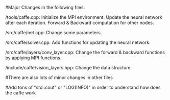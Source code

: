 #Major Changes in the following files:


/tools/caffe.cpp:
		Initialize the MPI environment. 
		Update the neural network after each iteration. 
		Forward & Backward computation for other nodes. 

/src/caffe/net.cpp:
		Change some parameters. 

/src/caffe/solver.cpp:
		Add functions for updating the neural network. 

/src/caffe/layers/conv_layer.cpp:
		Change the forward & backward functions by applying MPI functions. 

/include/caffe/vision_layers.hpp:
		Change the data structure. 

#There are also lots of minor changes in other files

#Add tons of "std::cout" or "LOG(INFO)" in order to understand how does the caffe work
